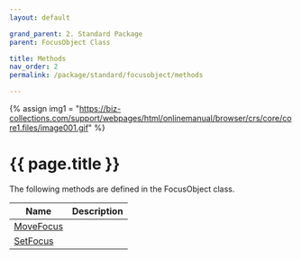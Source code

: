```yaml
---
layout: default

grand_parent: 2. Standard Package
parent: FocusObject Class

title: Methods
nav_order: 2
permalink: /package/standard/focusobject/methods

---
```

{% assign img1 = "https://biz-collections.com/support/webpages/html/onlinemanual/browser/crs/core/core1.files/image001.gif" %}


# {{ page.title }}

The following methods are defined in the FocusObject class.


|Name       |  Description |
|----------	|--------------|
|[MoveFocus](/package/standard/focusobject/methods/moveFocus)       | |
|[SetFocus](/package/standard/focusobject/methods/SetFocus)       | |